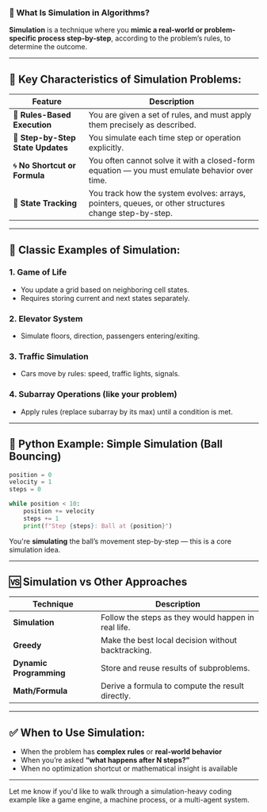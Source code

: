 ### 🧪 What Is **Simulation** in Algorithms?

**Simulation** is a technique where you **mimic a real-world or problem-specific process step-by-step**, according to the problem’s rules, to determine the outcome.

---

## 🧠 Key Characteristics of Simulation Problems:

| Feature                           | Description                                                                                          |
| --------------------------------- | ---------------------------------------------------------------------------------------------------- |
| 🧾 **Rules-Based Execution**      | You are given a set of rules, and must apply them precisely as described.                            |
| 🧩 **Step-by-Step State Updates** | You simulate each time step or operation explicitly.                                                 |
| 🌀 **No Shortcut or Formula**     | You often cannot solve it with a closed-form equation — you must emulate behavior over time.         |
| 🔄 **State Tracking**             | You track how the system evolves: arrays, pointers, queues, or other structures change step-by-step. |

---

## 📌 Classic Examples of Simulation:

### 1. **Game of Life**

* You update a grid based on neighboring cell states.
* Requires storing current and next states separately.

### 2. **Elevator System**

* Simulate floors, direction, passengers entering/exiting.

### 3. **Traffic Simulation**

* Cars move by rules: speed, traffic lights, signals.

### 4. **Subarray Operations (like your problem)**

* Apply rules (replace subarray by its max) until a condition is met.

---

## 🐍 Python Example: Simple Simulation (Ball Bouncing)

```python
position = 0
velocity = 1
steps = 0

while position < 10:
    position += velocity
    steps += 1
    print(f"Step {steps}: Ball at {position}")
```

You're **simulating** the ball’s movement step-by-step — this is a core simulation idea.

---

## 🆚 Simulation vs Other Approaches

| Technique               | Description                                         |
| ----------------------- | --------------------------------------------------- |
| **Simulation**          | Follow the steps as they would happen in real life. |
| **Greedy**              | Make the best local decision without backtracking.  |
| **Dynamic Programming** | Store and reuse results of subproblems.             |
| **Math/Formula**        | Derive a formula to compute the result directly.    |

---

## ✅ When to Use Simulation:

* When the problem has **complex rules** or **real-world behavior**
* When you’re asked **“what happens after N steps?”**
* When no optimization shortcut or mathematical insight is available

---

Let me know if you'd like to walk through a simulation-heavy coding example like a game engine, a machine process, or a multi-agent system.
